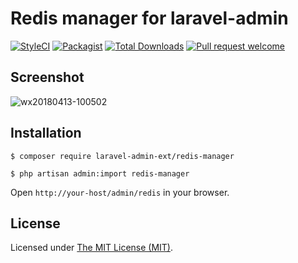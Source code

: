 Redis manager for laravel-admin
========================

[![StyleCI](https://styleci.io/repos/97667375/shield?branch=master)](https://styleci.io/repos/97667375)
[![Packagist](https://img.shields.io/packagist/l/laravel-admin-ext/redis-manager.svg?maxAge=2592000)](https://packagist.org/packages/laravel-admin-ext/redis-manager)
[![Total Downloads](https://img.shields.io/packagist/dt/laravel-admin-ext/redis-manager.svg?style=flat-square)](https://packagist.org/packages/laravel-admin-ext/redis-manager)
[![Pull request welcome](https://img.shields.io/badge/pr-welcome-green.svg?style=flat-square)]()

## Screenshot

![wx20180413-100502](https://user-images.githubusercontent.com/1479100/38713113-23d561a2-3f02-11e8-9a24-9ecba5f1ea17.png)

## Installation

```
$ composer require laravel-admin-ext/redis-manager

$ php artisan admin:import redis-manager
```

Open `http://your-host/admin/redis` in your browser.

License
------------
Licensed under [The MIT License (MIT)](LICENSE).
